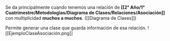 Se da principalmente cuando tenemos una relación de **[[2° Año/1° Cuatrimestre/Metodologias/Diagrama de Clases/Relaciones/Asociación]]** con
multiplicidad **muchos a muchos**. ([[Diagrama de Clases]])

 Permite generar una clase que guarda información de esa relación.
 ![[EjemploClaseAsociación.png]]